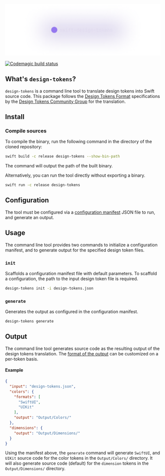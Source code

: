 <picture>
  <source srcset="images/header/dark.png" media="(prefers-color-scheme: dark)"/>
  <source srcset="images/header/light.png"  media="(prefers-color-scheme: light)"/>
  <img src="images/header/dark.png"/>
</picture>

[![Codemagic build status](https://api.codemagic.io/apps/670fb761a6132888f126d3dd/test/status_badge.svg)](https://codemagic.io/app/670fb761a6132888f126d3dd/test/latest_build)

## What's `design-tokens`?

`design-tokens` is a command line tool to translate design tokens into Swift source code.
This package follows the [Design Tokens Format](https://tr.designtokens.org/format) specifications by the [Design Tokens Community Group](https://www.w3.org/groups/cg/design-tokens/) for the translation.

## Install

### Compile sources

To compile the binary, run the following command in the directory of the cloned repository:

```bash
swift build -c release design-tokens --show-bin-path
```

The command will output the path of the built binary.

Alternatively, you can run the tool directly without exporting a binary.

```bash
swift run -c release design-tokens
```

## Configuration

The tool must be configured via a [configuration manifest](Documentation/Configuration.md) JSON file to run, and generate an output. 

## Usage

The command line tool provides two commands to initialize a configuration manifest, and to generate output for the specified design token files.

### `init`
Scaffolds a configuration manifest file with default parameters. To scaffold a configuration, the path to the input design token file is required.

```bash
design-tokens init -i design-tokens.json
```

### `generate`
Generates the output as configured in the configuration manifest.

```bash
design-tokens generate
```

## Output

The command line tool generates source code as the resulting output of the design tokens translation. The [format of the output](Documentation/Output.md) can be customized on a per-token basis.

#### Example

```json
{
  "input": "design-tokens.json",
  "colors": {
    "formats": [
      "SwiftUI",
      "UIKit"
    ],
    "output": "Output/Colors/"
  },
  "dimensions": {
    "output": "Output/Dimensions/"
  }
}
```

Using the manifest above, the `generate` command will generate `SwiftUI`, and `UIKit` source code for the color tokens in the `Output/Colors/` directory. It will also generate source code (default) for the `dimension` tokens in the `Output/Dimensions/` directory.
